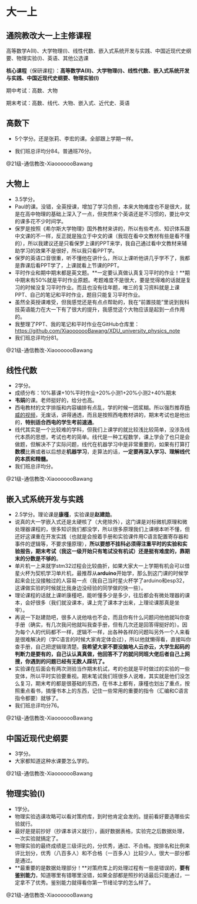 # 大一上

## 通院教改大一上主修课程

高等数学A(Ⅱ)、大学物理(Ⅰ)、线性代数、嵌入式系统开发与实践、中国近现代史纲要、物理实验(Ⅰ)、英语、其他公选课

**核心课程**（保研课程）：**高等数学A(Ⅱ)、大学物理(Ⅰ)、线性代数、嵌入式系统开发与实践、中国近现代史纲要、物理实验(Ⅰ)**

期中考试：高数、大物

期末考试：高数、线代、大物、嵌入式、近代史、英语



## 高数下

- 5个学分。还是张莉、李宏的课。全部跟上学期一样。

- 我们班总评均分84。普通班76分。

@21级-通信教改-XiaooooooBawang



## 大物上

- 3.5学分。
- Paul的课。没错，全英授课，增加了学习负担，本来大物难度也不是很大，就是在高中物理的基础上深入了一点，但突然来个英语还是不习惯的，要比中文的课多花不少时间学。
- 保罗是按照《希尔斯大学物理》国外教材来讲的，所以有些考点、知识体系跟中文课的不一样，反正就是独立于中文的课（我现在看中文教材有些是看不懂的），所以我建议还是只看保罗上课的PPT来学，我自己通过看中文教材来辅助学习的效果不是很好，所以我只看PPT学。
- 保罗的英语口音很重，听不懂他在讲什么，所以上课听他讲几乎学不了，我都是靠课后看PPT学了，上课就看上节课的PPT。
- 平时作业和期中期末都是英文题。**一定要认真做认真复习平时的作业！**期中期末有50%就是平时作业原题。考题难度不是很大，要是觉得难的话就是复习的时候没复习平时作业。而且也没有往年题，唯三的复习资料就是上课PPT、自己的笔记和平时作业，题目只能复习平时作业。
- 虽然全英授课难受，但我感觉还是有点点帮助的，我在“前置技能”里说到我科技英语能力在大一下有了很大的提升，我感觉这个大物应该是起到一点作用的。
- 我整理了PPT、我的笔记和平时作业在GitHub仓库里：https://github.com/XiaooooooBawang/XDU_university_physics_note
- 我们班总评均分81。

@21级-通信教改-XiaooooooBawang



## 线性代数

- 2学分。
- 成绩分布：10%慕课+10%平时作业+20%小测1+20%小测2+40%期末
- **韦娟**的课。老师挺好的，给分也高。
- 西电教材的文字排版和内容编排有点乱，学的时候一团浆糊。所以强烈推荐[杨威的视频](https://www.bilibili.com/video/BV187411h7De?spm_id_from=333.337.search-card.all.click&vd_source=b82a892e5dc8a8dc3c2c7dfee23fc3df)，无废话，讲得通透，而且是按照西电教材讲的，期末考试也是他出的，**特别适合西电的学生考前速通**。
- 线代其实是一个比较难的学科，但我们上课学的就比较浅比较简单，没涉及线代本质的思想，考试也考的简单。线代是一种工程数学，课上学会了也只是会做题，但解决不了实际问题，线代在机器学习中是非常重要的，如果有打算打**数模**比赛或者以后想走**机器学习**，走算法的话，**一定要再深入学习、理解线代的本质和精髓。**
- 我们班总评均分。

@21级-通信教改-XiaooooooBawang



## 嵌入式系统开发与实践

- 2.5学分。理论课是**康槿**，实验课是**赵建勋**。
- 说真的大一学嵌入式还是太硬核了（大佬除外），这门课是对标微机原理和微处理器课程的，很多知识我们都没学，所以很多原理我们上课根本听不懂，但还好这课重在开发实践（也就是会按着手册和实验课件用C语言配置寄存器和事件的逻辑等，不要求懂原理），**所以要想不挂科必须得注重平时的实验和实验报告，期末考试（我这一级开始只有笔试没有机试）还是挺有难度的，靠期末的分数是不够的**。
- 单片机一上来就学stm32过程会比较曲折，如果大家大一上学期有机会可以借星火杯为契机学习单片机，最推荐从**arduino**开始学，那么到这门课的时候学起来会比没接触过的人容易一点（我自己当时星火杯学了arduino和esp32，这课做实验的时候就比我身边没经验的同学做的快一些）。
- 理论课程的话就上课听康槿吧，能听懂多少是多少，往后都会有微处理器的课本，会好很多（我们就没课本，课上完了课本才出来，上理论课那真是坐牢）。
- 再说一下赵建勋吧，很多人说他啥也不会，而且你有什么问题问他他就叫你查手册（确实，有几次我问他就叫我查手册，但有几次还是回答得挺好的）。因为每个人的代码都不一样，逻辑不一样，出各种各样的问题叫另外一个人来看是很难解决的（学C语言的时候大家肯定体会过），所以他就懒得看，直接叫你查手册，自己把逻辑理清楚。**我希望大家不要没脑地人云亦云，大学生起码的判断力是要有的，自己认认真真做，他回答不了的就问同班大佬后者自己上网搜，你遇到的问题已经有无数人踩坑了。**
- 实验课在后面会有两次测验当作期末机试，考的也就是平时做过的实验的一些变体，所以平时实验要重视。期末笔试我们班很多人说难，其实就是他们没怎么复习，期末考的都是很基础的东西，在书本上都有，康槿也划出了重点，按照重点看书，搞懂书本上的东西，记住一些常用的重要的指令（汇编和C语言指令都要）就够了。
- 我们班总评均分76。

@21级-通信教改-XiaooooooBawang



## 中国近现代史纲要

- 3学分。
- 大家都知道这种水课要怎么学的。

@21级-通信教改-XiaooooooBawang



## 物理实验(Ⅰ)

- 1学分。
- 物理实验选课攻略可以看对策府库，到时他肯定会发的。提前看好要选哪些实验就行。
- 最好是提前抄好（抄课本讲义就行），画好数据表格，实验完之后数据处理，一次实验就搞定了。
- 物理实验的最终成绩是三级评比的，分优秀，通过、不合格。按排名和比例来评比划分，优秀（八百多人）和不合格（一百多人）比较少人，很大一部分都是通过。
- **最重要的是数据处理部分！**对策府库上的处理过程有一些是错误的，**要有鉴别能力**，知道哪里有错哪里没错，如果全部都是照抄的话最后只能通过，一定拿不了优秀。鉴别能力就得看你第一节绪论学的怎么样了。

@21级-通信教改-XiaooooooBawang